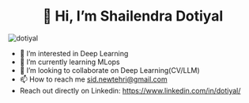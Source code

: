 <h1 align="center">👋 Hi, I’m Shailendra Dotiyal</h1>
<p align="left"> <img src="https://komarev.com/ghpvc/?username=dotiayl" alt="dotiyal" /> </p>

  - 👀 I’m interested in Deep Learning
  - 🌱 I’m currently learning MLops
  - 💞️ I’m looking to collaborate on Deep Learning(CV/LLM)
  - 📫 How to reach me sid.newtehri@gmail.com
  - Reach out directly on Linkedin: https://www.linkedin.com/in/dotiyal/
<!---
dotiyal/dotiyal is a ✨ special ✨ repository because its `README.md` (this file) appears on your GitHub profile.
You can click the Preview link to take a look at your changes.
--->
